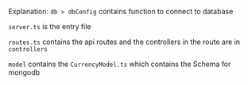 Explanation: 
`db > dbConfig` contains function to connect to database 

`server.ts` is the entry file 

`routes.ts` contains the api routes and the controllers in the route are in `controllers`

`model` contains the `CurrencyModel.ts` which contains the Schema for mongodb